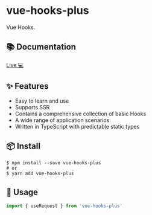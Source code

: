 # vue-hooks-plus

Vue Hooks.

## 📚 Documentation

[Live 💻](http://43.138.187.142:9000/vue-hooks-plus/docs/)

## ✨ Features

- Easy to learn and use
- Supports SSR
- Contains a comprehensive collection of basic Hooks
- A wide range of application scenarios
- Written in TypeScript with predictable static types

## 📦 Install

```
$ npm install --save vue-hooks-plus
# or
$ yarn add vue-hooks-plus
```

## 🔨 Usage

```typescript
import { useRequest } from 'vue-hooks-plus'
```

